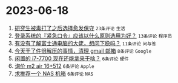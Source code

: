 # 2023-06-18

1. [研究生被毒打了之后选择愈发保守](https://www.v2ex.com/t/949652) `23条评论` `生活`
1. [登录系统的『紧急口令』应该以什么原则选用为好？](https://www.v2ex.com/t/949658) `13条评论` `程序员`
1. [有没有了解富士通电脑的大佬，想问下稳吗？](https://www.v2ex.com/t/949648) `11条评论` `问与答`
1. [今天干了件很解压的事情，清理 gmail 邮箱](https://www.v2ex.com/t/949655) `8条评论` `Google`
1. [闲置的 i7-7700 现在还能拿来干啥？](https://www.v2ex.com/t/949665) `6条评论` `硬件`
1. [询价 m2 air 16+512](https://www.v2ex.com/t/949657) `6条评论` `Apple`
1. [求推荐一个 NAS 机箱](https://www.v2ex.com/t/949656) `6条评论` `NAS`
